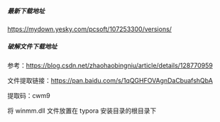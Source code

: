 ##### 最新下载地址

https://mydown.yesky.com/pcsoft/107253300/versions/



##### 破解文件下载地址

参考：https://blog.csdn.net/zhaohaobingniu/article/details/128770959

文件提取链接：https://pan.baidu.com/s/1qQGHFOVAgnDaCbuafshQbA

提取码：cwm9

将 winmm.dll 文件放置在 typora 安装目录的根目录下